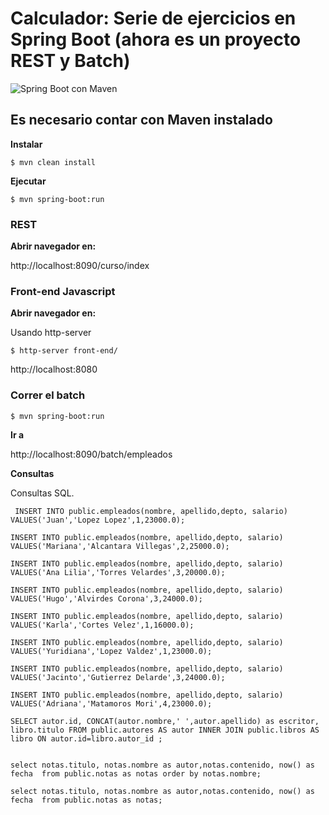 # Calculador: Serie de ejercicios en Spring Boot (ahora es un proyecto REST y Batch)


![Spring Boot con Maven](https://2.bp.blogspot.com/-7HqbqD5PNx8/XKLczkxqeDI/AAAAAAAAAE8/PadnAcp-SbIev5575wG002ELrN18qvrHACLcBGAs/s1600/laptop-1209008_960_720.jpg)




## Es necesario contar con Maven instalado


**Instalar**

```
$ mvn clean install
```


**Ejecutar**

```
$ mvn spring-boot:run
```


### REST


**Abrir navegador en:**

http://localhost:8090/curso/index


### Front-end Javascript

**Abrir navegador en:**

Usando http-server 

```
$ http-server front-end/
```

http://localhost:8080


### Correr el batch

```
$ mvn spring-boot:run
```

**Ir a**

http://localhost:8090/batch/empleados


**Consultas**

Consultas SQL.


```
 INSERT INTO public.empleados(nombre, apellido,depto, salario) VALUES('Juan','Lopez Lopez',1,23000.0);

INSERT INTO public.empleados(nombre, apellido,depto, salario) VALUES('Mariana','Alcantara Villegas',2,25000.0);

INSERT INTO public.empleados(nombre, apellido,depto, salario) VALUES('Ana Lilia','Torres Velardes',3,20000.0);

INSERT INTO public.empleados(nombre, apellido,depto, salario) VALUES('Hugo','Alvirdes Corona',3,24000.0);

INSERT INTO public.empleados(nombre, apellido,depto, salario) VALUES('Karla','Cortes Velez',1,16000.0);

INSERT INTO public.empleados(nombre, apellido,depto, salario) VALUES('Yuridiana','Lopez Valdez',1,23000.0);

INSERT INTO public.empleados(nombre, apellido,depto, salario) VALUES('Jacinto','Gutierrez Delarde',3,24000.0);

INSERT INTO public.empleados(nombre, apellido,depto, salario) VALUES('Adriana','Matamoros Mori',4,23000.0);

SELECT autor.id, CONCAT(autor.nombre,' ',autor.apellido) as escritor, libro.titulo FROM public.autores AS autor INNER JOIN public.libros AS libro ON autor.id=libro.autor_id ;


select notas.titulo, notas.nombre as autor,notas.contenido, now() as fecha  from public.notas as notas order by notas.nombre;

select notas.titulo, notas.nombre as autor,notas.contenido, now() as fecha  from public.notas as notas;

```